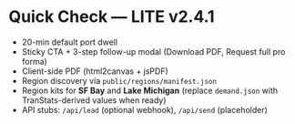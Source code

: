 
# Quick Check — LITE v2.4.1

- 20-min default port dwell
- Sticky CTA + 3-step follow-up modal (Download PDF, Request full pro forma)
- Client-side PDF (html2canvas + jsPDF)
- Region discovery via `public/regions/manifest.json`
- Region kits for **SF Bay** and **Lake Michigan** (replace `demand.json` with TranStats-derived values when ready)
- API stubs: `/api/lead` (optional webhook), `/api/send` (placeholder)
